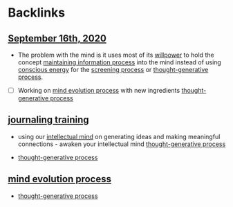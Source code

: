 
# Backlinks
## [September 16th, 2020](<September 16th, 2020.md>)
- The problem with the mind is it uses most of its [willpower](<willpower.md>) to hold the concept [maintaining information process](<maintaining information process.md>) into the mind instead of using [conscious energy](<conscious energy.md>) for the [screening process](<screening process.md>) or [thought-generative process](<thought-generative process.md>).

- [ ] Working on [mind evolution process](<mind evolution process.md>) with new ingredients [thought-generative process](<thought-generative process.md>)

## [journaling training](<journaling training.md>)
- using our [intellectual mind](<intellectual mind.md>) on generating ideas and making meaningful connections - awaken your intellectual mind [thought-generative process](<thought-generative process.md>)

- [thought-generative process](<thought-generative process.md>)

## [mind evolution process](<mind evolution process.md>)
- [thought-generative process](<thought-generative process.md>)

